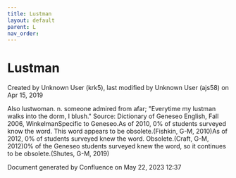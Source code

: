 ```yaml
---
title: Lustman
layout: default
parent: L
nav_order:
---
```


# Lustman

Created by  Unknown User (krk5), last modified by  Unknown User (ajs58) on Apr 15, 2019

Also lustwoman. n. someone admired from afar; &quot;Everytime my lustman walks into the dorm, I blush.&quot; Source: Dictionary of Geneseo English, Fall 2006, WinkelmanSpecific to Geneseo.As of 2010, 0% of students surveyed know the word. This word appears to be obsolete.(Fishkin, G-M, 2010)As of 2012, 0% of students surveyed knew the word. Obsolete.(Craft, G-M, 2012)0% of the Geneseo students surveyed knew the word, so it continues to be obsolete.(Shutes, G-M, 2019)

Document generated by Confluence on May 22, 2023 12:37


